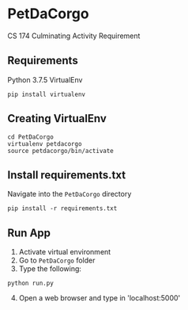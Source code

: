 # PetDaCorgo
CS 174 Culminating Activity Requirement

## Requirements
Python 3.7.5
VirtualEnv
```
pip install virtualenv
```

## Creating VirtualEnv
```
cd PetDaCorgo
virtualenv petdacorgo
source petdacorgo/bin/activate
```

## Install requirements.txt
Navigate into the `PetDaCorgo` directory
```
pip install -r requirements.txt
```

## Run App
1. Activate virtual environment
2. Go to `PetDaCorgo` folder
3. Type the following:
```
python run.py
```
4. Open a web browser and type in 'localhost:5000'